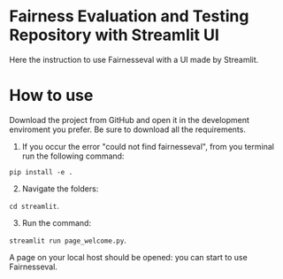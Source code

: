 # Fairness Evaluation and Testing Repository with Streamlit UI
Here the instruction to use Fairnesseval with a UI made by Streamlit.
# How to use
Download the project from GitHub and open it in the development enviroment you prefer.
Be sure to download all the requirements.

1. If you occur the error "could not find fairnesseval", from you terminal run the following command:

``` pip install -e . ```

2. Navigate the folders:

``` cd streamlit ```. 

3. Run the command:

``` streamlit run page_welcome.py ```.

A page on your local host should be opened: you can start to use Fairnesseval.


